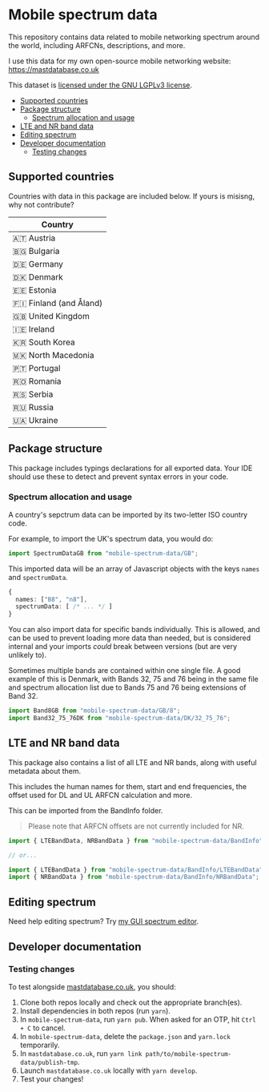 # Mobile spectrum data <!-- omit in toc -->

This repository contains data related to mobile networking spectrum around the world, including ARFCNs, descriptions, and more.

I use this data for my own open-source mobile networking website: https://mastdatabase.co.uk

This dataset is [licensed under the GNU LGPLv3 license](./LICENSE).

- [Supported countries](#supported-countries)
- [Package structure](#package-structure)
  - [Spectrum allocation and usage](#spectrum-allocation-and-usage)
- [LTE and NR band data](#lte-and-nr-band-data)
- [Editing spectrum](#editing-spectrum)
- [Developer documentation](#developer-documentation)
  - [Testing changes](#testing-changes)

## Supported countries

Countries with data in this package are included below. If yours is misisng, why not contribute?

| Country                |
| ---------------------- |
| 🇦🇹 Austria             |
| 🇧🇬 Bulgaria            |
| 🇩🇪 Germany             |
| 🇩🇰 Denmark             |
| 🇪🇪 Estonia             |
| 🇫🇮 Finland (and Åland) |
| 🇬🇧 United Kingdom      |
| 🇮🇪 Ireland             |
| 🇰🇷 South Korea         |
| 🇲🇰 North Macedonia     |
| 🇵🇹 Portugal            |
| 🇷🇴 Romania             |
| 🇷🇸 Serbia              |
| 🇷🇺 Russia              |
| 🇺🇦 Ukraine             |

## Package structure

This package includes typings declarations for all exported data. Your IDE should use these to detect and prevent syntax errors in your code.

### Spectrum allocation and usage

A country's sepctrum data can be imported by its two-letter ISO country code.

For example, to import the UK's spectrum data, you would do:

```ts
import SpectrumDataGB from "mobile-spectrum-data/GB";
```

This imported data will be an array of Javascript objects with the keys `names` and `spectrumData`.

```ts
{
  names: ["B8", "n8"],
  spectrumData: [ /* ... */ ]
}
```

You can also import data for specific bands individually. This is allowed, and can be used to prevent loading more data than needed, but is considered internal and your imports _could_ break between versions (but are very unlikely to).

Sometimes multiple bands are contained within one single file. A good example of this is Denmark, with Bands 32, 75 and 76 being in the same file and spectrum allocation list due to Bands 75 and 76 being extensions of Band 32.

```ts
import Band8GB from "mobile-spectrum-data/GB/8";
import Band32_75_76DK from "mobile-spectrum-data/DK/32_75_76";
```

## LTE and NR band data

This package also contains a list of all LTE and NR bands, along with useful metadata about them.

This includes the human names for them, start and end frequencies, the offset used for DL and UL ARFCN calculation and more.

This can be imported from the BandInfo folder.

> Please note that ARFCN offsets are not currently included for NR.

```ts
import { LTEBandData, NRBandData } from "mobile-spectrum-data/BandInfo";

// or...

import { LTEBandData } from "mobile-spectrum-data/BandInfo/LTEBandData";
import { NRBandData } from "mobile-spectrum-data/BandInfo/NRBandData";
```

## Editing spectrum

Need help editing spectrum? Try [my GUI spectrum editor](https://mastdatabase.co.uk/spectrum-editor).

## Developer documentation

### Testing changes

To test alongside [mastdatabase.co.uk](https://mastdatabase.co.uk/), you should:

1. Clone both repos locally and check out the appropriate branch(es).
2. Install dependencies in both repos (run `yarn`).
3. In `mobile-spectrum-data`, run `yarn pub`. When asked for an OTP, hit `Ctrl + C` to cancel.
4. In `mobile-spectrum-data`, delete the `package.json` and `yarn.lock` temporarily.
5. In `mastdatabase.co.uk`, run `yarn link path/to/mobile-spectrum-data/publish-tmp`.
6. Launch `mastdatabase.co.uk` locally with `yarn develop`.
7. Test your changes!
